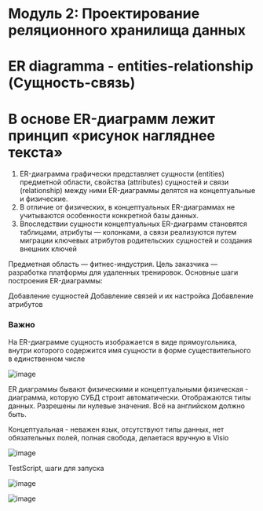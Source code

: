 # Модуль 2: Проектирование реляционного хранилища данных

# ER diagramma - entities-relationship (Сущность-связь)

# В основе ER-диаграмм лежит принцип «рисунок нагляднее текста»

1. ER-диаграмма графически представляет сущности (entities) предметной области, свойства (attributes) сущностей и связи (relationship) между ними
ER-диаграммы делятся на концептуальные и физические. 
2. В отличие от физических, в концептуальных ER-диаграммах не учитываются особенности конкретной базы данных. 
3. Впоследствии сущности концептуальных ER-диаграмм становятся таблицами, атрибуты — колонками, а связи реализуются путем миграции ключевых атрибутов родительских сущностей и создания внешних ключей

Предметная область — фитнес-индустрия. Цель заказчика — разработка платформы для удаленных тренировок. Основные шаги построения ER-диаграммы:

Добавление сущностей
Добавление связей и их настройка
Добавление атрибутов

### Важно
На ER-диаграмме сущность изображается в виде прямоугольника, внутри которого содержится имя сущности в форме существительного в единственном числе

![image](https://user-images.githubusercontent.com/90152615/197402869-330262eb-e0ef-436b-b132-3e408291be2b.png)


ER диаграммы бывают физическими и концептуальными физическая - диаграмма, которую СУБД строит автоматически. Отображаются типы данных. Разрешены ли нулевые значения. Всё на английском должно быть.

Концептуальная - неважен язык, отсутствуют типы данных, нет обязательных полей, полная свобода, делаетася вручную в Visio

![image](https://user-images.githubusercontent.com/90384405/196778668-a8334112-fae4-4d15-a009-ba15784256fc.png)

TestScript, шаги для запуска

![image](https://user-images.githubusercontent.com/90384405/196778908-50b949d2-693a-4d41-a9ea-07f3923a1877.png)

![image](https://user-images.githubusercontent.com/90384405/196779160-928ca450-63af-432d-b64a-e5f7d8f8defd.png)

